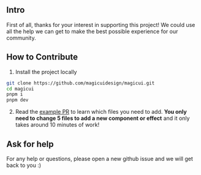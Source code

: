 ## Intro

First of all, thanks for your interest in supporting this project! We could use all the help we can get to make the best possible experience for our community.

## How to Contribute

1. Install the project locally

```bash
git clone https://github.com/magicuidesign/magicui.git
cd magicui
pnpm i
pnpm dev
```

2. Read the [example PR](https://github.com/magicuidesign/magicui/pull/12) to learn which files you need to add. **You only need to change 5 files to add a new component or effect** and it only takes around 10 minutes of work!

## Ask for help

For any help or questions, please open a new github issue and we will get back to you :)
